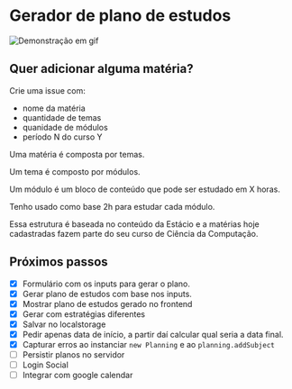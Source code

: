 # Gerador de plano de estudos

![Demonstração em gif](./study-demo.gif)

## Quer adicionar alguma matéria?

Crie uma issue com:

- nome da matéria
- quantidade de temas
- quanidade de módulos
- período N do curso Y

Uma matéria é composta por temas. 

Um tema é composto por módulos. 

Um módulo é um bloco de conteúdo que pode ser estudado em X horas.

Tenho usado como base 2h para estudar cada módulo. 

Essa estrutura é baseada no conteúdo da Estácio e a matérias hoje cadastradas fazem parte do seu curso de Ciência da Computação.

## Próximos passos

- [x] Formulário com os inputs para gerar o plano.
- [x] Gerar plano de estudos com base nos inputs.
- [x] Mostrar plano de estudos gerado no frontend 
- [x] Gerar com estratégias diferentes
- [x] Salvar no localstorage
- [x] Pedir apenas data de início, a partir daí calcular qual seria a data final.
- [x] Capturar erros ao instanciar `new Planning` e ao `planning.addSubject`
- [ ] Persistir planos no servidor
- [ ] Login Social
- [ ] Integrar com google calendar
